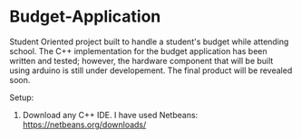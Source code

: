 # Budget-Application
Student Oriented project built to handle a student's budget while attending school. The C++ implementation for the budget application has been written and tested; however, the hardware component that will be built using arduino is still under developement. The final product will be revealed soon.  

Setup: 
1. Download any C++ IDE. I have used Netbeans: https://netbeans.org/downloads/
